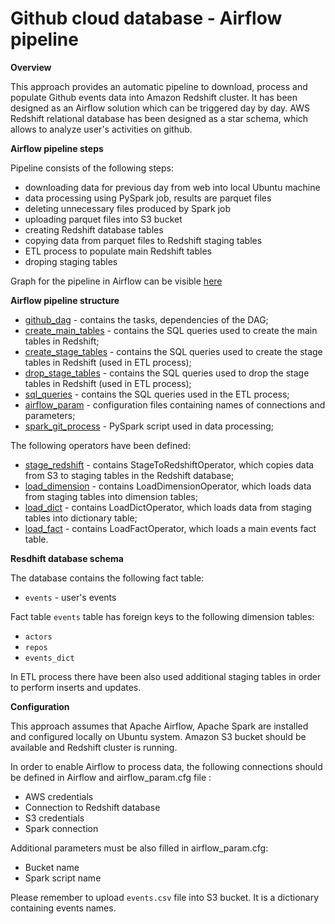# Github cloud database - Airflow pipeline

**Overview**

This approach provides an automatic pipeline to download, process and populate Github events data into Amazon Redshift cluster.
It has been designed as an Airflow solution which can be triggered day by day. AWS Redshift relational database has been designed as a star schema, which allows to analyze user's activities on github. 

**Airflow pipeline steps**

Pipeline consists of the following steps:
* downloading data for previous day from web into local Ubuntu machine
* data processing using PySpark job, results are parquet files
* deleting unnecessary files produced by Spark job
* uploading parquet files into S3 bucket
* creating Redshift database tables
* copying data from parquet files to Redshift staging tables
* ETL process to populate main Redshift tables
* droping staging tables

Graph for the pipeline in Airflow can be visible [here](dag.png)

**Airflow pipeline structure**

* [github_dag](dags/github_dag.py) - contains the tasks, dependencies of the DAG;
* [create_main_tables](create_main_tables.sql) - contains the SQL queries used to create the main tables in Redshift;
* [create_stage_tables](create_stage_tables.sql) - contains the SQL queries used to create the stage tables in Redshift (used in ETL process);
* [drop_stage_tables](drop_stage_tables.sql) - contains the SQL queries used to drop the stage tables in Redshift (used in ETL process);
* [sql_queries](plugins/helpers/sql_queries.py) - contains the SQL queries used in the ETL process;
* [airflow_param](airflow_param.cfg) - configuration files containing names of connections and parameters;
* [spark_git_process](spark_git_process.py) - PySpark script used in data processing;

The following operators have been defined:
* [stage_redshift](plugins/operators/stage_redshift.py) - contains StageToRedshiftOperator, which copies data from S3 to staging tables in the Redshift database;
* [load_dimension](plugins/operators/load_dimension.py) - contains LoadDimensionOperator, which loads data from staging tables into dimension tables;
* [load_dict](plugins/operators/load_dict.py) - contains LoadDictOperator, which loads data from staging tables into dictionary table;
* [load_fact](plugins/operators/load_fact.py) - contains LoadFactOperator, which loads a main events fact table.

**Resdhift database schema**

The database contains the following fact table:
* `events` - user's events

Fact table `events` table has foreign keys to the following dimension tables:
* `actors`
* `repos`
* `events_dict`

In ETL process there have been also used additional staging tables in order to perform inserts and updates.

**Configuration**

This approach assumes that Apache Airflow, Apache Spark are installed and configured locally on Ubuntu system.
Amazon S3 bucket should be available and Redshift cluster is running.

In order to enable Airflow to process data, the following connections should be defined in Airflow and airflow_param.cfg file :
* AWS credentials
* Connection to Redshift database
* S3 credentials
* Spark connection

Additional parameters must be also filled in airflow_param.cfg:
* Bucket name
* Spark script name

Please remember to upload `events.csv` file into S3 bucket. It is a dictionary containing events names.
